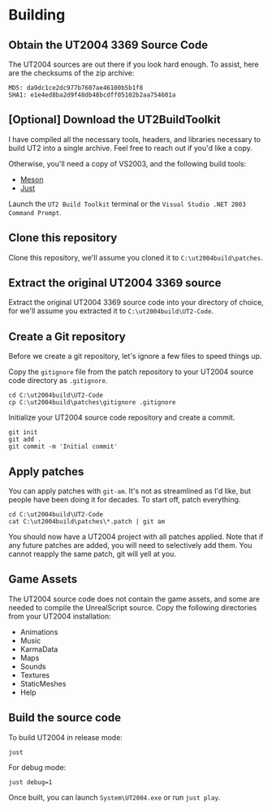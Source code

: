 # Building


## Obtain the UT2004 3369 Source Code

The UT2004 sources are out there if you look hard enough. To assist, here are
the checksums of the zip archive:

```
MD5: da9dc1ce2dc977b7607ae46100b5b1f8
SHA1: e1e4ed8ba2d9f48db48bcdff05102b2aa754601a
```


## [Optional] Download the UT2BuildToolkit

I have compiled all the necessary tools, headers, and libraries necessary to
build UT2 into a single archive. Feel free to reach out if you'd like a copy.

Otherwise, you'll need a copy of VS2003, and the following build tools:

* [Meson](https://mesonbuild.com/)
* [Just](https://github.com/casey/just)

Launch the `UT2 Build Toolkit` terminal or the `Visual Studio .NET 2003 Command
Prompt`.


## Clone this repository

Clone this repository, we'll assume you cloned it to `C:\ut2004build\patches`.


## Extract the original UT2004 3369 source

Extract the original UT2004 3369 source code into your directory of choice, for
we'll assume you extracted it to `C:\ut2004build\UT2-Code`.


## Create a Git repository

Before we create a git repository, let's ignore a few files to speed things up.

Copy the `gitignore` file from the patch repository to your UT2004 source code
directory as `.gitignore`.

```console
cd C:\ut2004build\UT2-Code
cp C:\ut2004build\patches\gitignore .gitignore
```

Initialize your UT2004 source code repository and create a commit. 

```console
git init
git add .
git commit -m 'Initial commit'
```


## Apply patches

You can apply patches with `git-am`. It's not as streamlined as I'd like, but
people have been doing it for decades. To start off, patch everything.

```console
cd C:\ut2004build\UT2-Code
cat C:\ut2004build\patches\*.patch | git am
```

You should now have a UT2004 project with all patches applied. Note that if any
future patches are added, you will need to selectively add them. You cannot
reapply the same patch, git will yell at you.


## Game Assets

The UT2004 source code does not contain the game assets, and some are needed to
compile the UnrealScript source. Copy the following directories from your
UT2004 installation:

* Animations
* Music
* KarmaData
* Maps
* Sounds
* Textures
* StaticMeshes
* Help


## Build the source code

To build UT2004 in release mode:

```console
just
```

For debug mode:

```console
just debug=1
```

Once built, you can launch `System\UT2004.exe` or run `just play`.
